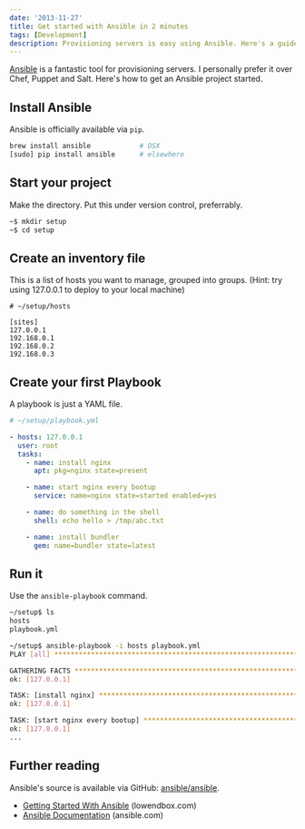 ```yaml
---
date: '2013-11-27'
title: Get started with Ansible in 2 minutes
tags: [Development]
description: Provisioning servers is easy using Ansible. Here's a guide to set it up from scratch.
---
```


[Ansible](http://ansible.com) is a fantastic tool for provisioning servers. I personally prefer it over Chef, Puppet and Salt. Here's how to get an Ansible project started.

## Install Ansible

Ansible is officially available via `pip`.

```sh
brew install ansible            # OSX
[sudo] pip install ansible      # elsewhere
```

## Start your project

Make the directory. Put this under version control, preferrably.

```sh
~$ mkdir setup
~$ cd setup
```

## Create an inventory file

This is a list of hosts you want to manage, grouped into groups. (Hint: try
using 127.0.0.1 to deploy to your local machine)

```dosini
# ~/setup/hosts

[sites]
127.0.0.1
192.168.0.1
192.168.0.2
192.168.0.3
```

## Create your first Playbook

A playbook is just a YAML file.

```yaml
# ~/setup/playbook.yml

- hosts: 127.0.0.1
  user: root
  tasks:
    - name: install nginx
      apt: pkg=nginx state=present

    - name: start nginx every bootup
      service: name=nginx state=started enabled=yes

    - name: do something in the shell
      shell: echo hello > /tmp/abc.txt

    - name: install bundler
      gem: name=bundler state=latest
```

## Run it

Use the `ansible-playbook` command.

```sh
~/setup$ ls
hosts
playbook.yml
```

```sh
~/setup$ ansible-playbook -i hosts playbook.yml
PLAY [all] ********************************************************************

GATHERING FACTS ***************************************************************
ok: [127.0.0.1]

TASK: [install nginx] *********************************************************
ok: [127.0.0.1]

TASK: [start nginx every bootup] **********************************************
ok: [127.0.0.1]
...
```

<!-- {.-wide} -->

## Further reading

Ansible's source is available via GitHub: [ansible/ansible](https://github.com/ansible/ansible).

- [Getting Started With Ansible](http://lowendbox.com/blog/getting-started-with-ansible/) (lowendbox.com)
- [Ansible Documentation](http://docs.ansible.com/modules.html) (ansible.com)
